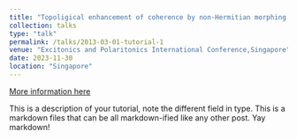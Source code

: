 ```yaml
---
title: "Topoligical enhancement of coherence by non-Hermitian morphing "
collection: talks
type: "talk"
permalink: /talks/2013-03-01-tutorial-1
venue: "Excitonics and Polaritonics International Conference,Singapore"
date: 2023-11-30
location: "Singapore"
---
```


[More information here](http://exampleurl.com)

This is a description of your tutorial, note the different field in type. This is a markdown files that can be all markdown-ified like any other post. Yay markdown!
